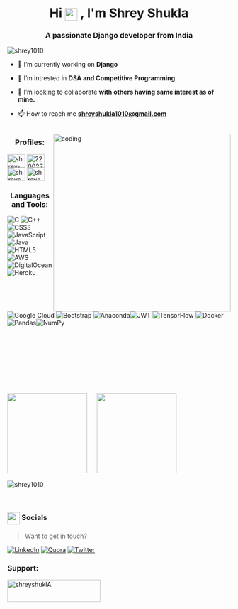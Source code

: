 <h1 align="center">Hi <img src="https://emojis.slackmojis.com/emojis/images/1579216111/7550/pikachu_wave.gif?1579216111" align="center" width="28" /> , I'm Shrey Shukla</h1>
<h3 align="center">A passionate Django developer from India</h3>

<p align="left"> <img src="https://komarev.com/ghpvc/?username=shrey1010&label=Profile%20views&color=0e75b6&style=flat" alt="shrey1010" /> </p>

- 🔭 I’m currently working on **Django**

- 🔭 I’m intrested in  **DSA and Competitive Programming**

- 👯 I’m looking to collaborate **with others having same interest as of mine.**

- 📫 How to reach me **shreyshukla1010@gmail.com**
<br><br>
<img align="right" alt="coding" width="400" src="https://media3.giphy.com/media/qgQUggAC3Pfv687qPC/200.webp?cid=ecf05e471qgdf8i7v5z0emqlyaq7jdyslhhk676xemwy9iwr&ep=v1_gifs_search&rid=200.webp&ct=g">

<h3 align="center">Profiles:</h3>
<p align="left">
<a href="https://linkedin.com/in/shrey-shukla-9a7473207/" target="blank"><img align="center" src="https://raw.githubusercontent.com/rahuldkjain/github-profile-readme-generator/master/src/images/icons/Social/linked-in-alt.svg" alt="shrey-shukla-9a7473207/" height="30" width="40" /></a>
<a href="https://stackoverflow.com/users/22002737/shrey-shukla" target="blank"><img align="center" src="https://raw.githubusercontent.com/rahuldkjain/github-profile-readme-generator/master/src/images/icons/Social/stack-overflow.svg" alt="22002737/shrey-shukla" height="30" width="40" /></a>
<a href="https://www.leetcode.com/shreyshukla1010/" target="blank"><img align="center" src="https://raw.githubusercontent.com/rahuldkjain/github-profile-readme-generator/master/src/images/icons/Social/leet-code.svg" alt="shreyshukla1010/" height="30" width="40" /></a>
<a href="https://auth.geeksforgeeks.org/user/shreyshukla1010/practice" target="blank"><img align="center" src="https://raw.githubusercontent.com/rahuldkjain/github-profile-readme-generator/master/src/images/icons/Social/geeks-for-geeks.svg" alt="shreyshukla1010/practice" height="30" width="40" /></a>
</p>

<h3 align="center">Languages and Tools:</h3>

![C](https://img.shields.io/badge/c-%2300599C.svg?style=for-the-badge&logo=c&logoColor=white) ![C++](https://img.shields.io/badge/c++-%2300599C.svg?style=for-the-badge&logo=c%2B%2B&logoColor=white) ![CSS3](https://img.shields.io/badge/css3-%231572B6.svg?style=for-the-badge&logo=css3&logoColor=white) ![JavaScript](https://img.shields.io/badge/javascript-%23323330.svg?style=for-the-badge&logo=javascript&logoColor=%23F7DF1E) ![Java](https://img.shields.io/badge/java-%23ED8B00.svg?style=for-the-badge&logo=java&logoColor=white) ![HTML5](https://img.shields.io/badge/html5-%23E34F26.svg?style=for-the-badge&logo=html5&logoColor=white) ![AWS](https://img.shields.io/badge/AWS-%23FF9900.svg?style=for-the-badge&logo=amazon-aws&logoColor=white) ![DigitalOcean](https://img.shields.io/badge/DigitalOcean-%230167ff.svg?style=for-the-badge&logo=digitalOcean&logoColor=white) ![Heroku](https://img.shields.io/badge/heroku-%23430098.svg?style=for-the-badge&logo=heroku&logoColor=white) ![Google Cloud](https://img.shields.io/badge/Google%20Cloud-%234285F4.svg?style=for-the-badge&logo=google-cloud&logoColor=white) ![Bootstrap](https://img.shields.io/badge/bootstrap-%23563D7C.svg?style=for-the-badge&logo=bootstrap&logoColor=white) ![Anaconda](https://img.shields.io/badge/Anaconda-%2344A833.svg?style=for-the-badge&logo=anaconda&logoColor=white)![JWT](https://img.shields.io/badge/JWT-black?style=for-the-badge&logo=JSON%20web%20tokens) ![TensorFlow](https://img.shields.io/badge/TensorFlow-%23FF6F00.svg?style=for-the-badge&logo=TensorFlow&logoColor=white) ![Docker](https://img.shields.io/badge/docker-%230db7ed.svg?style=for-the-badge&logo=docker&logoColor=white)  ![Pandas](https://img.shields.io/badge/pandas-%23150458.svg?style=for-the-badge&logo=pandas&logoColor=white)![NumPy](https://img.shields.io/badge/numpy-%23013243.svg?style=for-the-badge&logo=numpy&logoColor=white)
<br><br>


<br><br><br><br><br><br><br>
<img height="180em" src="https://github-readme-stats.vercel.app/api?username=shrey1010&show_icons=true&hide_border=true&&count_private=true&include_all_commits=true" /> &emsp; <img height="180em" src="https://github-readme-stats.vercel.app/api/top-langs/?username=shrey1010&layout=compact&show_icons=true" />
<br>

<p><img align="center" src="https://github-readme-streak-stats.herokuapp.com/?user=shrey1010&" alt="shrey1010" /></p>
<br>

<H3><img src="https://emojis.slackmojis.com/emojis/images/1579216111/7550/pikachu_wave.gif?1579216111" align="center" width="28" /> Socials </H3>

> Want to get in touch?

[![LinkedIn](https://img.shields.io/badge/LinkedIn-%230077B5.svg?logo=linkedin&logoColor=white)](https://www.linkedin.com/in/shrey-shukla-9a7473207/) 
[![Quora](https://img.shields.io/badge/Quora-%23B92B27.svg?logo=Quora&logoColor=white)](https://www.quora.com/profile/Shrey-Shukla-39) 
[![Twitter](https://img.shields.io/badge/Twitter-1DA1F2?logo=twitter&logoColor=white)](https://twitter.com/shreyshukla)


<h3 align="left">Support:</h3>
<p><a href="https://www.buymeacoffee.com/shreyshuklA"> <img align="left" src="https://cdn.buymeacoffee.com/buttons/v2/default-yellow.png" height="50" width="210" alt="shreyshuklA" /></a></p><br><br>

